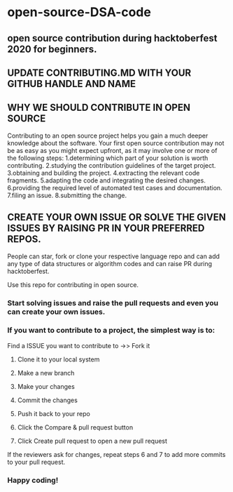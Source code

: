# open-source-DSA-code
## open source contribution during hacktoberfest 2020 for beginners.

## UPDATE CONTRIBUTING.MD WITH YOUR GITHUB HANDLE AND NAME

## WHY WE SHOULD CONTRIBUTE IN OPEN SOURCE 
Contributing to an open source project helps you gain a much deeper knowledge about the software. Your first open source contribution may not be as easy as you might expect upfront, as it may involve one or more of the following steps:
1.determining which part of your solution is worth contributing.
2.studying the contribution guidelines of the target project.
3.obtaining and building the project.
4.extracting the relevant code fragments.
5.adapting the code and integrating the desired changes.
6.providing the required level of automated test cases and documentation.
7.filing an issue.
8.submitting the change.

 
## CREATE YOUR OWN ISSUE OR SOLVE THE GIVEN ISSUES BY RAISING PR IN YOUR PREFERRED REPOS.


People can star, fork or clone your respective language repo and can add any type of data structures or algorithm codes and can raise PR during hacktoberfest.

Use this repo for contributing in open source.

### Start solving issues and raise the pull requests and even you can create your own issues.

### If you want to contribute to a project, the simplest way is to:

   Find a ISSUE you want to contribute to ->> Fork it
   
  1) Clone it to your local system
   
  2) Make a new branch
   
  3) Make your changes
   
  4) Commit the changes

  5) Push it back to your repo
   
  6) Click the Compare & pull request button
   
  7) Click Create pull request to open a new pull request

If the reviewers ask for changes, repeat steps 6 and 7 to add more commits to your pull request.

### Happy coding!
